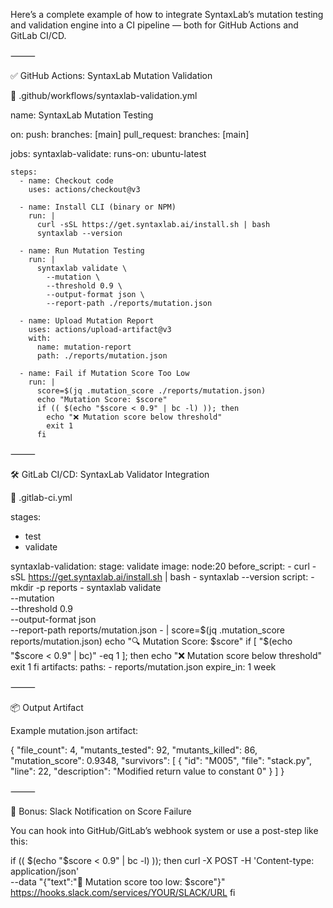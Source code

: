 Here’s a complete example of how to integrate SyntaxLab’s mutation testing and validation engine into a CI pipeline — both for GitHub Actions and GitLab CI/CD.

⸻

✅ GitHub Actions: SyntaxLab Mutation Validation

📄 .github/workflows/syntaxlab-validation.yml

name: SyntaxLab Mutation Testing

on:
  push:
    branches: [main]
  pull_request:
    branches: [main]

jobs:
  syntaxlab-validate:
    runs-on: ubuntu-latest

    steps:
      - name: Checkout code
        uses: actions/checkout@v3

      - name: Install CLI (binary or NPM)
        run: |
          curl -sSL https://get.syntaxlab.ai/install.sh | bash
          syntaxlab --version

      - name: Run Mutation Testing
        run: |
          syntaxlab validate \
            --mutation \
            --threshold 0.9 \
            --output-format json \
            --report-path ./reports/mutation.json

      - name: Upload Mutation Report
        uses: actions/upload-artifact@v3
        with:
          name: mutation-report
          path: ./reports/mutation.json

      - name: Fail if Mutation Score Too Low
        run: |
          score=$(jq .mutation_score ./reports/mutation.json)
          echo "Mutation Score: $score"
          if (( $(echo "$score < 0.9" | bc -l) )); then
            echo "❌ Mutation score below threshold"
            exit 1
          fi


⸻

🛠️ GitLab CI/CD: SyntaxLab Validator Integration

📄 .gitlab-ci.yml

stages:
  - test
  - validate

syntaxlab-validation:
  stage: validate
  image: node:20
  before_script:
    - curl -sSL https://get.syntaxlab.ai/install.sh | bash
    - syntaxlab --version
  script:
    - mkdir -p reports
    - syntaxlab validate \
        --mutation \
        --threshold 0.9 \
        --output-format json \
        --report-path reports/mutation.json
    - |
      score=$(jq .mutation_score reports/mutation.json)
      echo "🔍 Mutation Score: $score"
      if [ "$(echo "$score < 0.9" | bc)" -eq 1 ]; then
        echo "❌ Mutation score below threshold"
        exit 1
      fi
  artifacts:
    paths:
      - reports/mutation.json
    expire_in: 1 week


⸻

📦 Output Artifact

Example mutation.json artifact:

{
  "file_count": 4,
  "mutants_tested": 92,
  "mutants_killed": 86,
  "mutation_score": 0.9348,
  "survivors": [
    {
      "id": "M005",
      "file": "stack.py",
      "line": 22,
      "description": "Modified return value to constant 0"
    }
  ]
}


⸻

🧠 Bonus: Slack Notification on Score Failure

You can hook into GitHub/GitLab’s webhook system or use a post-step like this:

if (( $(echo "$score < 0.9" | bc -l) )); then
  curl -X POST -H 'Content-type: application/json' \
    --data "{\"text\":\"🧪 Mutation score too low: $score\"}" \
    https://hooks.slack.com/services/YOUR/SLACK/URL
fi
